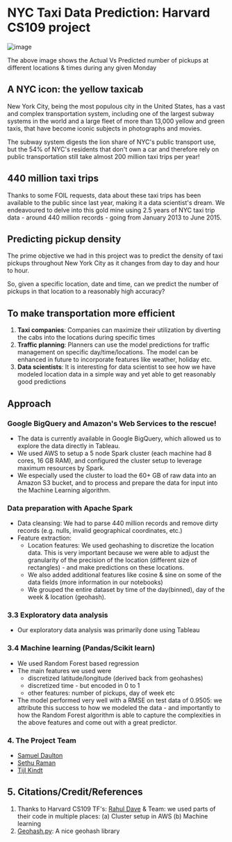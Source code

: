 # NYC Taxi Data Prediction: Harvard CS109 project


![image](https://github.com/sdaulton/TaxiPrediction/raw/master/images/Actual-Predicted.gif)

The above image shows the Actual Vs Predicted number of pickups at different locations & times during any given Monday

## A NYC icon: the yellow taxicab

New York City, being the most populous city in the United States, has a vast and complex transportation system, including one of the largest subway systems in the world and a large fleet of more than 13,000 yellow and green taxis, that have become iconic subjects in photographs and movies.

The subway system digests the lion share of NYC's public transport use, but the 54% of NYC's residents that don't own a car and therefore rely on public transportation still take almost 200 million taxi trips per year!

## 440 million taxi trips

Thanks to some FOIL requests, data about these taxi trips has been available to the public since last year, making it a data scientist's dream. We endeavoured to delve into this gold mine using 2.5 years of NYC taxi trip data - around 440 million records - going from January 2013 to June 2015.

## Predicting pickup density

The prime objective we had in this project was to predict the density of taxi pickups throughout New York City as it changes from day to day and hour to hour.

So, given a specific location, date and time, can we  predict the number of pickups in that location to a reasonably high accuracy?

## To make transportation more efficient

1. **Taxi companies**: Companies can maximize their utilization by diverting the cabs into the locations during specific times
2. **Traffic planning**: Planners can use the model predictions for traffic management on specific day/time/locations. The model can be enhanced in future to incorporate features like weather, holiday etc.
3. **Data scientists**: It is interesting for data scientist to see how we have modeled location data in a simple way and yet able to get reasonably good predictions

## Approach

### Google BigQuery and Amazon's Web Services to the rescue!

* The data is currently available in Google BigQuery, which allowed us to explore the data directly in Tableau.
* We used AWS to setup a 5 node Spark cluster (each machine had 8 cores, 16 GB RAM), and configured the cluster setup to leverage maximum resources by Spark.
* We especially used the cluster to load the 60+ GB of raw data into an Amazon S3 bucket, and to process and prepare the data for input into the Machine Learning algorithm.

### Data preparation with Apache Spark

* Data cleansing: We had to parse 440 million records and remove dirty records (e.g. nulls, invalid geographical coordinates, etc.)
* Feature extraction:
  * Location features: We used geohashing to discretize the location data. This is very important because we were able to adjust the granularity of the precision of the location (different size of rectangles) - and make predictions on these locations.
  * We also added additional features like cosine & sine on some of the data fields (more information in our notebooks)
  * We grouped the entire dataset by time of the day(binned), day of the week & location (geohash).

### 3.3 Exploratory data analysis
* Our exploratory data analysis was primarily done using Tableau

### 3.4 Machine learning (Pandas/Scikit learn)
* We used Random Forest based regression
* The main features we used were
  * discretized latitude/longitude (derived back from geohashes)
  * discretized time - but encoded in 0 to 1
  * other features: number of pickups, day of week etc
* The model performed very well with a RMSE on test data of 0.9505: we attribute this success to how we modeled the data - and importantly to how the Random Forest algorithm is able to capture the complexities in the above features and come out with a great predictor.

### 4. The Project Team
* [Samuel Daulton](http://github.com/sdaulton)
* [Sethu Raman](http://github.com/rsethur)
* [Tijl Kindt](http://github.com/tijlk)

## 5. Citations/Credit/References
1. Thanks to Harvard CS109 TF's: [Rahul Dave](https://github.com/rahuldave) & Team: we used parts of their code in multiple places: (a) Cluster setup in AWS (b) Machine learning
2. [Geohash.py](https://github.com/hkwi/python-geohash): A nice geohash library

